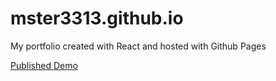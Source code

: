 # mster3313.github.io
My portfolio created with React and hosted with Github Pages

[Published Demo](https://mster3313.github.io/) 
